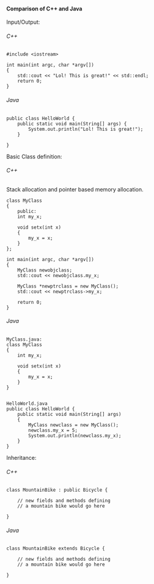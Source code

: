 #### Comparison of C++ and Java

Input/Output:

###### C++
```
#include <iostream>

int main(int argc, char *argv[])
{
	std::cout << "Lol! This is great!" << std::endl;
	return 0;
}
```
###### Java
```
public class HelloWorld {
    public static void main(String[] args) {
        System.out.println("Lol! This is great!");
    }

}
```

Basic Class definition:
###### C++
Stack allocation and pointer based memory allocation.
```
class MyClass
{
	public:
	int my_x;

	void setx(int x)
	{
		my_x = x;
	}
};

int main(int argc, char *argv[])
{
	MyClass newobjclass;
	std::cout << newobjclass.my_x;

	MyClass *newptrclass = new MyClass();
	std::cout << newptrclass->my_x;

	return 0;
}
```
###### Java
```
MyClass.java:
class MyClass
{
	int my_x;
	
	void setx(int x)
	{
		my_x = x;
	}
}


HelloWorld.java
public class HelloWorld {
    public static void main(String[] args)
    {
	    MyClass newclass = new MyClass();
	    newclass.my_x = 5;
	    System.out.println(newclass.my_x);
    }
}

```

Inheritance:
###### C++
```
class MountainBike : public Bicycle {

    // new fields and methods defining 
    // a mountain bike would go here

}
```


###### Java
```
class MountainBike extends Bicycle {

    // new fields and methods defining 
    // a mountain bike would go here

}
```
